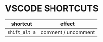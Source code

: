 ﻿# VSCODE SHORTCUTS

| shortcut | effect |
| --- | --- |
| `shift_alt a` | comment / uncomment |
<!--
| `shift_alt up/down` | duplicate line or selection |
| `shift_alt cursor` | edit many lines |
| `shift_alt f` | format |
| `alt up/down` | move line or selection |
| `ctrl space` | force intellisense |
| `ctrl k s` | vscode shortcuts |
| `ctrl k 8` | fold all regions |
| `ctrl k 9` | unfold all regions |
| `ctrl l` | select line |
| `ctrl c ctrl v` | duplicate line |
| `alt_capsLock cursor` | edit many places|
| `ctrl leftclick` | go to definition |
| `ctrl ö` | open terminal |
| `ctrl #` | comment / uncomment |
| `ctrl k s` | save all |
| `alt b` | open in browser |
| `f12` | go to definition |
| `ctrl +` | zoom in |
| `ctrl -` | zoom out |
| `ctrl_shift p` | show all commands |
-->
